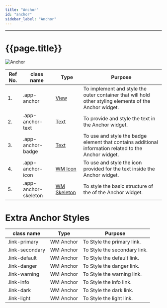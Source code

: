```yaml
---
title: "Anchor"
id: "anchor"
sidebar_label: "Anchor"
---
```

---

# {{page.title}}

![Anchor](/learn/assets/react-native-styles/anchor.png)

|Ref No.| class name  | Type | Purpose |
|----|-----------|---------|---------|
| 1. |.app-anchor| [View](../../view) | To implement and style the outer container that will hold other styling elements of the Anchor widget.|
| 2. |.app-anchor-text| [Text](../../text) | To provide and style the text in the Anchor widget.|
| 3. |.app-anchor-badge| [Text](../../text) | To use and style the badge element that contains additional information related to the Anchor widget.|
| 4. |.app-anchor-icon| [WM Icon](../../basic/icon) | To use and style the icon provided for the text inside the Anchor widget.|
| 5. |.app-anchor-skeleton| [WM Skeleton](../../basic/skeleton) | To style the basic structure of the of the Anchor widget.|

# Extra Anchor Styles

| class name | Type | Purpose |
|-----------|---------|---------|
|.link-primary|WM Anchor| To Style the primary link.|
|.link-secondary|WM Anchor| To Style the secondary link.|
|.link-default|WM Anchor| To Style the default link.|
|.link-danger|WM Anchor| To Style the danger link.|
|.link-warning|WM Anchor| To Style the warning link.|
|.link-info|WM Anchor| To Style the info link.|
|.link-dark|WM Anchor| To Style the dark link.|
|.link-light|WM Anchor| To Style the light link.|
